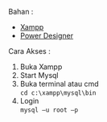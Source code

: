 Bahan :
- [Xampp](https://www.apachefriends.org/download.html)
- [Power Designer](https://www.sap.com/cmp/syb/crm-xm16-gam-it-dtcpdt/index.html)

Cara Akses :
1. Buka Xampp
2. Start Mysql
3. Buka terminal atau cmd\
`cd c:\xampp\mysql\bin`
4. Login\
`mysql –u root –p`
